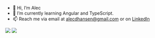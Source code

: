 - 👋 Hi, I’m Alec 
- 🌱 I’m currently learning Angular and TypeScript.
- 📫 Reach me via email at alecdhansen@gmail.com or on [LinkedIn](https://www.linkedin.com/in/alecdhansen/)

<img src="https://github-readme-stats.vercel.app/api?username=alecdhansen&show_icons=true&theme=gotham" />

<img src="https://github-readme-streak-stats.herokuapp.com/?user=alecdhansen&theme=gotham" />
<!---
alecdhansen/alecdhansen is a ✨ special ✨ repository because its `README.md` (this file) appears on your GitHub profile.
You can click the Preview link to take a look at your changes.
--->
